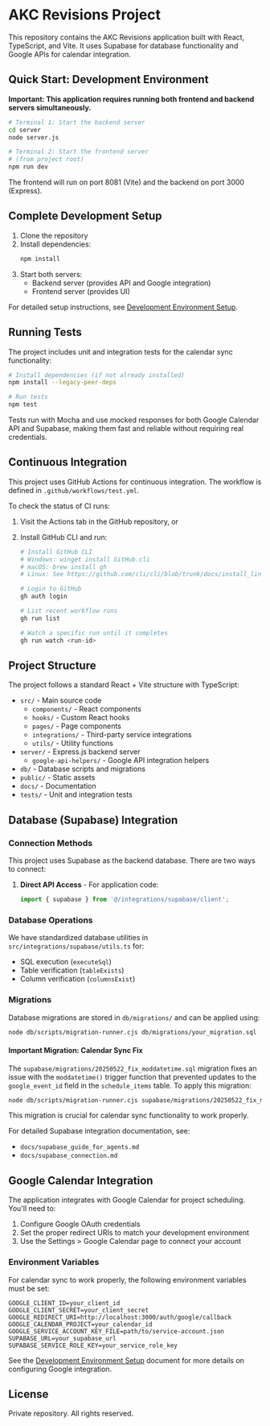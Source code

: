 # AKC Revisions Project

This repository contains the AKC Revisions application built with React, TypeScript, and Vite. It uses Supabase for database functionality and Google APIs for calendar integration.

## Quick Start: Development Environment

**Important: This application requires running both frontend and backend servers simultaneously.**

```bash
# Terminal 1: Start the backend server
cd server
node server.js

# Terminal 2: Start the frontend server
# (from project root)
npm run dev
```

The frontend will run on port 8081 (Vite) and the backend on port 3000 (Express).

## Complete Development Setup

1. Clone the repository
2. Install dependencies:
   ```bash
   npm install
   ```
3. Start both servers:
   - Backend server (provides API and Google integration)
   - Frontend server (provides UI)

For detailed setup instructions, see [Development Environment Setup](./docs/development_setup.md).

## Running Tests

The project includes unit and integration tests for the calendar sync functionality:

```bash
# Install dependencies (if not already installed)
npm install --legacy-peer-deps

# Run tests
npm test
```

Tests run with Mocha and use mocked responses for both Google Calendar API and Supabase, making them fast and reliable without requiring real credentials.

## Continuous Integration

This project uses GitHub Actions for continuous integration. The workflow is defined in `.github/workflows/test.yml`.

To check the status of CI runs:

1. Visit the Actions tab in the GitHub repository, or
2. Install GitHub CLI and run:

   ```bash
   # Install GitHub CLI
   # Windows: winget install GitHub.cli
   # macOS: brew install gh
   # Linux: See https://github.com/cli/cli/blob/trunk/docs/install_linux.md

   # Login to GitHub
   gh auth login

   # List recent workflow runs
   gh run list

   # Watch a specific run until it completes
   gh run watch <run-id>
   ```

## Project Structure

The project follows a standard React + Vite structure with TypeScript:

- `src/` - Main source code
  - `components/` - React components
  - `hooks/` - Custom React hooks
  - `pages/` - Page components
  - `integrations/` - Third-party service integrations
  - `utils/` - Utility functions
- `server/` - Express.js backend server
  - `google-api-helpers/` - Google API integration helpers
- `db/` - Database scripts and migrations
- `public/` - Static assets
- `docs/` - Documentation
- `tests/` - Unit and integration tests

## Database (Supabase) Integration

### Connection Methods

This project uses Supabase as the backend database. There are two ways to connect:

1. **Direct API Access** - For application code:
   ```typescript
   import { supabase } from '@/integrations/supabase/client';
   ```

### Database Operations

We have standardized database utilities in `src/integrations/supabase/utils.ts` for:

- SQL execution (`executeSql`)
- Table verification (`tableExists`)
- Column verification (`columnsExist`)

### Migrations

Database migrations are stored in `db/migrations/` and can be applied using:

```bash
node db/scripts/migration-runner.cjs db/migrations/your_migration.sql
```

#### Important Migration: Calendar Sync Fix

The `supabase/migrations/20250522_fix_moddatetime.sql` migration fixes an issue with the `moddatetime()` trigger function that prevented updates to the `google_event_id` field in the `schedule_items` table. To apply this migration:

```bash
node db/scripts/migration-runner.cjs supabase/migrations/20250522_fix_moddatetime.sql
```

This migration is crucial for calendar sync functionality to work properly.

For detailed Supabase integration documentation, see:

- `docs/supabase_guide_for_agents.md`
- `docs/supabase_connection.md`

## Google Calendar Integration

The application integrates with Google Calendar for project scheduling. You'll need to:

1. Configure Google OAuth credentials
2. Set the proper redirect URIs to match your development environment
3. Use the Settings > Google Calendar page to connect your account

### Environment Variables

For calendar sync to work properly, the following environment variables must be set:

```
GOOGLE_CLIENT_ID=your_client_id
GOOGLE_CLIENT_SECRET=your_client_secret
GOOGLE_REDIRECT_URI=http://localhost:3000/auth/google/callback
GOOGLE_CALENDAR_PROJECT=your_calendar_id
GOOGLE_SERVICE_ACCOUNT_KEY_FILE=path/to/service-account.json
SUPABASE_URL=your_supabase_url
SUPABASE_SERVICE_ROLE_KEY=your_service_role_key
```

See the [Development Environment Setup](./docs/development_setup.md) document for more details on configuring Google integration.

## License

Private repository. All rights reserved.

